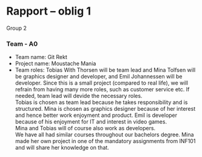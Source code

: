 # Rapport – oblig 1  
Group 2

### Team - A0
- Team name: Git Rekt
- Project name: Moustache Mania
- Team roles: Tobias With Thorsen will be team lead and Mina Tolfsen will be graphics designer and developer, and Emil Johannessen will be developer.
Since this is a small project (compared to real life), we will refrain from having many more roles, such as customer service etc. If needed, team lead will devide the necessary roles.  
Tobias is chosen as team lead because he takes responsibility and is structured. Mina is chosen as graphics designer because of her interest and hence better work enjoyment and product.
Emil is developer because of his enjoyment for IT and interest in video games.  
Mina and Tobias will of course also work as developers.  
We have all had similar courses throughout our bachelors degree. Mina made her own project in one of the mandatory assignments from INF101 and will share her knowledge on that.


